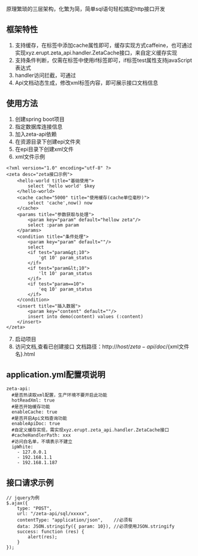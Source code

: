 原理繁琐的三层架构，化繁为简，简单sql语句轻松搞定http接口开发

## 框架特性
1. 支持缓存，在标签中添加cache属性即可，缓存实现方式caffeine，也可通过实现xyz.erupt.zeta_api.handler.ZetaCache接口，来自定义缓存实现
2. 支持条件判断，仅需在标签中使用if标签即可，if标签test属性支持javaScript表达式
3. handler访问拦截，可通过
4. Api文档动态生成，修改xml标签内容，即可展示接口文档信息

## 使用方法
1. 创建spring boot项目
2. 指定数据库连接信息
3. 加入zeta-api依赖
4. 在资源目录下创建epi文件夹
5. 在epi目录下创建xml文件
6. xml文件示例
```
<?xml version="1.0" encoding="utf-8" ?>
<zeta desc="zeta接口示例">
    <hello-world title="基础使用">
        select 'hello world' $key
    </hello-world>
    <cache cache="5000" title="使用缓存(cache单位毫秒)">
        select 'cache',now() now
    </cache>
    <params title="参数获取与处理">
        <param key="param" default="hellow zeta"/>
        select :param param
    </params>
    <condition title="条件处理">
        <param key="param" default=""/>
        select
        <if test="param&gt;10">
            'gt 10' param_status
        </if>
        <if test="param&lt;10">
            'lt 10' param_status
        </if>
        <if test="param==10">
            'eq 10' param_status
        </if>
    </condition>
    <insert title="插入数据">
        <param key="content" default=""/>
        insert into demo(content) values (:content)
    </insert>
</zeta>
```
7. 启动项目
8. 访问文档,查看已创建接口
文档路径：http://${host}/zeta-api/doc/${xml文件名}.html


## application.yml配置项说明
```
zeta-api:
  #是否热读取xml配置，生产环境不要开启此功能
  hotReadXml: true
  #是否开始缓存功能
  enableCache: true
  #是否开启Api文档查询功能
  enableApiDoc: true
  #自定义缓存实现，需实现xyz.erupt.zeta_api.handler.ZetaCache接口
  #cacheHandlerPath: xxx
  #访问白名单，不填表示不建立
  ipWhite:
    - 127.0.0.1
    - 192.168.1.1
    - 192.168.1.187
```

## 接口请求示例
```
// jquery为例
$.ajax({
    type: "POST",
    url: "/zeta-api/sql/xxxxx",
    contentType: "application/json",    //必须有
    data: JSON.stringify({ param: 10}), //必须使用JSON.stringify
    success: function (res) {
        alert(res);
    }
});
```



